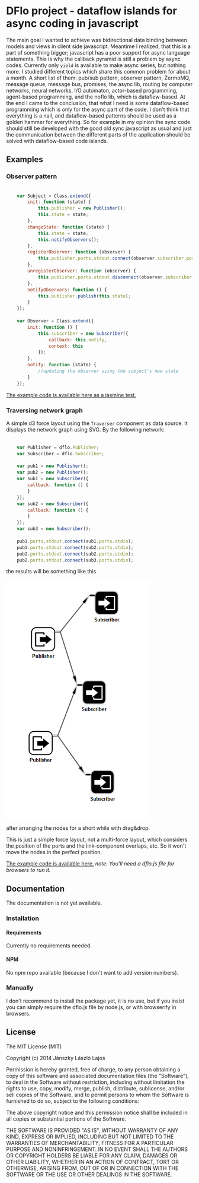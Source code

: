 # DFlo project - dataflow islands for async coding in javascript

The main goal I wanted to achieve was bidirectional data binding between models and views in client side javascript. Meantime I realized, that
this is a part of something bigger; javascript has a poor support for async language statements. This is why the callback pyramid is still a
problem by async codes. Currently only `yield` is available to make async series, but nothing more. I studied different topics which share this
common problem for about a month. A short list of them: pub/sub pattern, observer pattern, ZermoMQ, message queue, message bus, promises, the async
lib, routing by computer networks, neural networks, I/O automaton, actor-based programming, agent-based programming, and the noflo lib, which
is dataflow-based. At the end I came to the conclusion, that what I need is some dataflow-based programming which is only for the async part of the code.
I don't think that everything is a nail, and dataflow-based patterns should be used as a golden hammer for everything. So for example in my opinion the
sync code should still be developed with the good old sync javascript as usual and just the communication between the different parts of the application
should be solved with dataflow-based code islands.

## Examples

### Observer pattern

```js

    var Subject = Class.extend({
        init: function (state) {
            this.publisher = new Publisher();
            this.state = state;
        },
        changeState: function (state) {
            this.state = state;
            this.notifyObservers();
        },
        registerObserver: function (observer) {
            this.publisher.ports.stdout.connect(observer.subscriber.ports.stdin);
        },
        unregisterObserver: function (observer) {
            this.publisher.ports.stdout.disconnect(observer.subscriber.ports.stdin);
        },
        notifyObservers: function () {
            this.publisher.publish(this.state);
        }
    });

    var Observer = Class.extend({
        init: function () {
            this.subscriber = new Subscriber({
                callback: this.notify,
                context: this
            });
        },
        notify: function (state) {
            //updating the observer using the subject's new state
        }
    });
```

[The example code is available here as a jasmine test.](test/example.observer.spec.js)

### Traversing network graph

A simple d3 force layout using the `Traverser` component as data source.
It displays the network graph using SVG. By the following network:

```js

    var Publisher = dflo.Publisher;
    var Subscriber = dflo.Subscriber;

    var pub1 = new Publisher();
    var pub2 = new Publisher();
    var sub1 = new Subscriber({
        callback: function () {
        }
    });
    var sub2 = new Subscriber({
        callback: function () {
        }
    });
    var sub3 = new Subscriber();

    pub1.ports.stdout.connect(sub1.ports.stdin);
    pub1.ports.stdout.connect(sub2.ports.stdin);
    pub2.ports.stdout.connect(sub2.ports.stdin);
    pub2.ports.stdout.connect(sub3.ports.stdin);
```

the results will be something like this

![Traversing network graph example preview](example/traverser/preview.png?raw=true "preview")

after arranging the nodes for a short while with drag&drop.

This is just a simple force layout, not a multi-force layout, which considers the position of the ports and the link-component overlaps, etc.
So it won't move the nodes in the perfect position.

[The example code is available here.](example/traverser/index.html)
*note: You'll need a dflo.js file for browsers to run it.*

## Documentation

The documentation is not yet available.

### Installation

#### Requirements

Currently no requirements needed.

#### NPM

No npm repo available (because I don't want to add version numbers).

### Manually

I don't recommend to install the package yet, it is no use, but if you insist you can simply require the dflo.js file by node.js,
or with browserify in browsers.

## License

The MIT License (MIT)

Copyright (c) 2014 Jánszky László Lajos

Permission is hereby granted, free of charge, to any person obtaining a copy
of this software and associated documentation files (the "Software"), to deal
in the Software without restriction, including without limitation the rights
to use, copy, modify, merge, publish, distribute, sublicense, and/or sell
copies of the Software, and to permit persons to whom the Software is
furnished to do so, subject to the following conditions:

The above copyright notice and this permission notice shall be included in all
copies or substantial portions of the Software.

THE SOFTWARE IS PROVIDED "AS IS", WITHOUT WARRANTY OF ANY KIND, EXPRESS OR
IMPLIED, INCLUDING BUT NOT LIMITED TO THE WARRANTIES OF MERCHANTABILITY,
FITNESS FOR A PARTICULAR PURPOSE AND NONINFRINGEMENT. IN NO EVENT SHALL THE
AUTHORS OR COPYRIGHT HOLDERS BE LIABLE FOR ANY CLAIM, DAMAGES OR OTHER
LIABILITY, WHETHER IN AN ACTION OF CONTRACT, TORT OR OTHERWISE, ARISING FROM,
OUT OF OR IN CONNECTION WITH THE SOFTWARE OR THE USE OR OTHER DEALINGS IN THE
SOFTWARE.